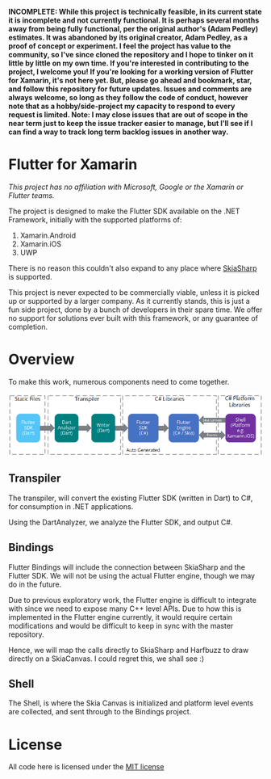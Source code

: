**INCOMPLETE: While this project is technically feasible, in its current state it is incomplete and not currently functional. It is perhaps several months away from being fully functional, per the original author's (Adam Pedley) estimates. It was abandoned by its original creator, Adam Pedley, as a proof of concept or experiment. I feel the project has value to the community, so I've since cloned the repository and I hope to tinker on it little by little on my own time. If you're interested in contributing to the project, I welcome you! If you're looking for a working version of Flutter for Xamarin, it's not here yet. But, please go ahead and bookmark, star, and follow this repository for future updates. Issues and comments are always welcome, so long as they follow the code of conduct, however note that as a hobby/side-project my capacity to respond to every request is limited. Note: I may close issues that are out of scope in the near term just to keep the issue tracker easier to manage, but I'll see if I can find a way to track long term backlog issues in another way.**

# Flutter for Xamarin

*This project has no affiliation with Microsoft, Google or the Xamarin or Flutter teams.*

The project is designed to make the Flutter SDK available on the .NET Framework, initially with the supported platforms of:

1) Xamarin.Android
2) Xamarin.iOS
3) UWP

There is no reason this couldn't also expand to any place where [SkiaSharp](https://github.com/mono/SkiaSharp) is supported.

This project is never expected to be commercially viable, unless it is picked up or supported by a larger company. As it currently stands, this is just a fun side project, done by a bunch of developers in their spare time. We offer no support for solutions ever built with this framework, or any guarantee of completion.

# Overview

To make this work, numerous components need to come together.

![alt text](https://github.com/adamped/xamarin.flutter/blob/master/XamarinFlutterProject.png?raw=true "Overview of project")

## Transpiler

The transpiler, will convert the existing Flutter SDK (written in Dart) to C#, for consumption in .NET applications.

Using the DartAnalyzer, we analyze the Flutter SDK, and output C#.

## Bindings

Flutter Bindings will include the connection between SkiaSharp and the Flutter SDK. We will not be using the actual Flutter engine, though we may do in the future.

Due to previous exploratory work, the Flutter engine is difficult to integrate with since we need to expose many C++ level APIs. Due to how this is implemented in the Flutter engine currently, it would require certain modifications and would be difficult to keep in sync with the master repository.

Hence, we will map the calls directly to SkiaSharp and Harfbuzz to draw directly on a SkiaCanvas. I could regret this, we shall see :)

## Shell

The Shell, is where the Skia Canvas is initialized and platform level events are collected, and sent through to the Bindings project.

# License

All code here is licensed under the [MIT license](LICENSE)
